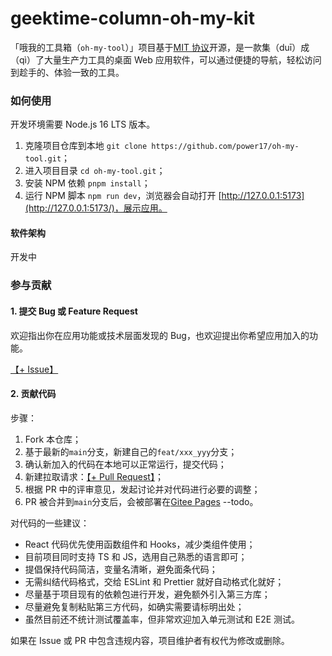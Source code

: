 # geektime-column-oh-my-kit

「哦我的工具箱（`oh-my-tool`）」项目基于[MIT 协议](./LICENSE)开源，是一款集（duī）成（qì）了大量生产力工具的桌面 Web 应用软件，可以通过便捷的导航，轻松访问到趁手的、体验一致的工具。
### 如何使用

开发环境需要 Node.js 16 LTS 版本。

1. 克隆项目仓库到本地 `git clone https://github.com/power17/oh-my-tool.git`；
2. 进入项目目录 `cd oh-my-tool.git`；
3. 安装 NPM 依赖 `pnpm install`；
4. 运行 NPM 脚本 `npm run dev`，浏览器会自动打开 [http://127.0.0.1:5173](http://127.0.0.1:5173/)，展示应用。

#### 软件架构

开发中

### 参与贡献

#### 1. 提交 Bug 或 Feature Request

欢迎指出你在应用功能或技术层面发现的 Bug，也欢迎提出你希望应用加入的功能。

[【+ Issue】](https://github.com/power17/oh-my-tool/issues)

#### 2. 贡献代码

步骤：

1. Fork 本仓库；
2. 基于最新的`main`分支，新建自己的`feat/xxx_yyy`分支；
3. 确认新加入的代码在本地可以正常运行，提交代码；
4. 新建拉取请求：[【+ Pull Request】](https://github.com/power17/oh-my-tool/pulls/new)；
5. 根据 PR 中的评审意见，发起讨论并对代码进行必要的调整；
6. PR 被合并到`main`分支后，会被部署在[Gitee Pages](https://github.com/power17/oh-my-tool) --todo。


对代码的一些建议：

- React 代码优先使用函数组件和 Hooks，减少类组件使用；
- 目前项目同时支持 TS 和 JS，选用自己熟悉的语言即可；
- 提倡保持代码简洁，变量名清晰，避免面条代码；
- 无需纠结代码格式，交给 ESLint 和 Prettier 就好自动格式化就好；
- 尽量基于项目现有的依赖包进行开发，避免额外引入第三方库；
- 尽量避免复制粘贴第三方代码，如确实需要请标明出处；
- 虽然目前还不统计测试覆盖率，但非常欢迎加入单元测试和 E2E 测试。


如果在 Issue 或 PR 中包含违规内容，项目维护者有权代为修改或删除。
